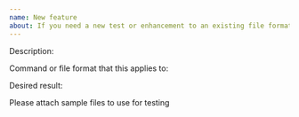 ```yaml
---
name: New feature
about: If you need a new test or enhancement to an existing file format
---
```

Description:

Command or file format that this applies to:

Desired result:

Please attach sample files to use for testing

